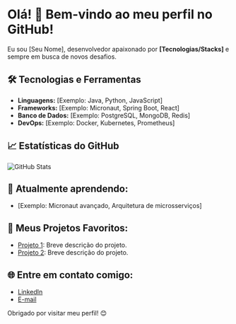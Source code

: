 # Olá! 👋 Bem-vindo ao meu perfil no GitHub!

Eu sou [Seu Nome], desenvolvedor apaixonado por **[Tecnologias/Stacks]** e sempre em busca de novos desafios.

## 🛠️ Tecnologias e Ferramentas
- **Linguagens:** [Exemplo: Java, Python, JavaScript]
- **Frameworks:** [Exemplo: Micronaut, Spring Boot, React]
- **Banco de Dados:** [Exemplo: PostgreSQL, MongoDB, Redis]
- **DevOps:** [Exemplo: Docker, Kubernetes, Prometheus]

## 📈 Estatísticas do GitHub
![GitHub Stats](https://github-readme-stats.vercel.app/api?username=seu-username&show_icons=true&theme=radical)

## 🌱 Atualmente aprendendo:
- [Exemplo: Micronaut avançado, Arquitetura de microsserviços]

## 🚀 Meus Projetos Favoritos:
- [Projeto 1](link-do-repo): Breve descrição do projeto.
- [Projeto 2](link-do-repo): Breve descrição do projeto.

## 🌐 Entre em contato comigo:
- [LinkedIn](https://linkedin.com/in/seu-perfil)
- [E-mail](mailto:seu-email@gmail.com)

Obrigado por visitar meu perfil! 😊
